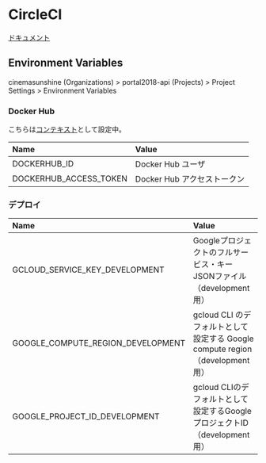 # CircleCI

[ドキュメント](https://circleci.com/docs/ja/)

## Environment Variables

cinemasunshine (Organizations) > portal2018-api (Projects) > Project Settings > Environment Variables

### Docker Hub

こちらは[コンテキスト](https://circleci.com/docs/ja/2.0/contexts/)として設定中。

| Name | Value |
|:---|:---|
|DOCKERHUB_ID |Docker Hub ユーザ |
|DOCKERHUB_ACCESS_TOKEN |Docker Hub アクセストークン |

### デプロイ

| Name | Value |
|:---|:---|
| GCLOUD_SERVICE_KEY_DEVELOPMENT | Googleプロジェクトのフルサービス・キーJSONファイル （development用） |
| GOOGLE_COMPUTE_REGION_DEVELOPMENT | gcloud CLI のデフォルトとして設定する Google compute region （development用） |
| GOOGLE_PROJECT_ID_DEVELOPMENT | gcloud CLIのデフォルトとして設定するGoogleプロジェクトID （development用） |
